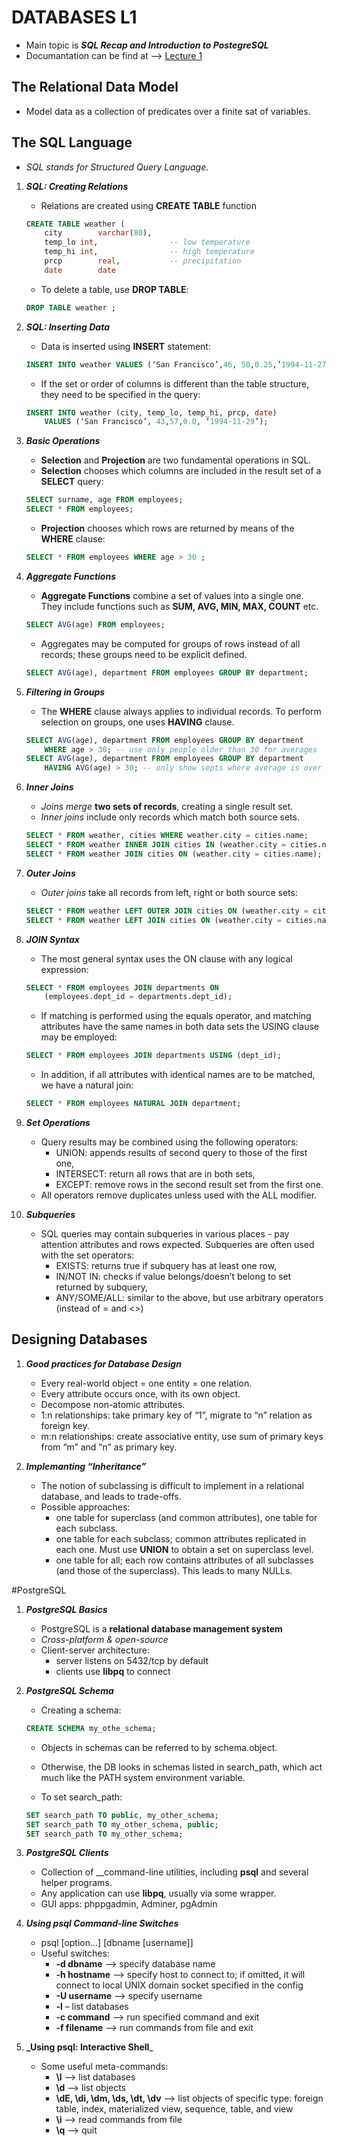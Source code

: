 # DATABASES L1 
- Main topic is **_SQL Recap and Introduction to PostegreSQL_** 
- Documantation can be find at --> [Lecture 1](https://github.com/Kyleann/AGH_Databeses_2/files/11012274/01-recap-sql-postgres-latest.pdf)


## The Relational Data Model
- Model data as a collection of predicates over a finite sat of variables.

## The SQL Language
- _SQL stands for Structured Query Language_. 

1. **_SQL: Creating Relations_**
	- Relations are created using **CREATE TABLE** function 
	```SQL
	CREATE TABLE weather (
		city 		varchar(80),
		temp_lo	int,				-- low temperature
		temp_hi	int,				-- high temperature 
		prcp		real,			-- precipitation 
		date		date
	```

	- To delete a table, use **DROP TABLE**:
	```SQL
	DROP TABLE weather ;
	```

2. **_SQL: Inserting Data_** 
	- Data is inserted using **INSERT**  statement:
	```SQL
	INSERT INTO weather VALUES (‘San Francisco’,46, 50,0.25,’1994-11-27’);
	```

	- If the set or order of columns is different than the table structure, they need to be specified in the query: 
	```SQL
	INSERT INTO weather (city, temp_lo, temp_hi, prcp, date)
		VALUES (‘San Francisco’, 43,57,0.0, ‘1994-11-29’);
	```


3. **_Basic Operations_** 
	- **Selection** and **Projection** are two fundamental operations in SQL. 
	- **Selection** chooses which columns are included in the result set of a **SELECT** query:
	```SQL
	SELECT surname, age FROM employees;
	SELECT * FROM employees;
	```
	- **Projection** chooses which rows are returned by means of the **WHERE** clause:
	```SQL
	SELECT * FROM employees WHERE age > 30 ;


4. **_Aggregate Functions_**
	- **Aggregate Functions** combine a set of values into a single one. They include functions such as **SUM, AVG, MIN, MAX, COUNT** etc.
	```SQL
	SELECT AVG(age) FROM employees;
	```

	- Aggregates may be computed for groups of rows instead of all records; these groups need to be explicit defined.
	```SQL
	SELECT AVG(age), department FROM employees GROUP BY department;
	```

5. **_Filtering in Groups_**
	- The **WHERE** clause always applies to individual records. To perform selection on groups, one uses **HAVING** clause.
	```SQL
	SELECT AVG(age), department FROM employees GROUP BY department
		WHERE age > 30; -- use only people older than 30 for averages
	SELECT AVG(age), department FROM employees GROUP BY department
		HAVING AVG(age) > 30; -- only show septs where average is over 30
	```

6. **_Inner Joins_**
	- _Joins merge_ **two sets of records**, creating a single result set. 
	- _Inner joins_ include only records which match both source sets. 
	```SQL
	SELECT * FROM weather, cities WHERE weather.city = cities.name;
	SELECT * FROM weather INNER JOIN cities IN (weather.city = cities.name);
	SELECT * FROM weather JOIN cities ON (weather.city = cities.name);
	```

7. **_Outer Joins_**
	- _Outer joins_ take all records from left, right or both source sets:
	```SQL
	SELECT * FROM weather LEFT OUTER JOIN cities ON (weather.city = cities.name);
	SELECT * FROM weather LEFT JOIN cities ON (weather.city = cities.name);
	```

8. **_JOIN Syntax_**
	- The most general syntax uses the ON clause with any logical expression:
	```SQL
	SELECT * FROM employees JOIN departments ON
		(employees.dept_id = departments.dept_id);
	```

	- If matching is performed using the equals operator, and matching attributes have the same names in both data sets the USING clause may be employed:
	```SQL
	SELECT * FROM employees JOIN departments USING (dept_id);
	```
	- In addition, if all attributes with identical names are to be matched, we have a natural join: 
	```SQL
	SELECT * FROM employees NATURAL JOIN department;
	```

9. **_Set Operations_** 
	- Query results may be combined using the following operators: 
	    - UNION: appends results of second query to those of the first one,
	    - INTERSECT: return all rows that are in both sets,
	    - EXCEPT: remove rows in the second result set from the first one. 
	- All operators remove duplicates unless used with the ALL modifier. 


10. **_Subqueries_**
	- SQL queries may contain subqueries in various places - pay attention attributes and rows expected. Subqueries are often used with the set operators:
	    - EXISTS: returns true if subquery has at least one row, 
	    - IN/NOT IN: checks if value belongs/doesn’t belong to set returned by subquery,
	    - ANY/SOME/ALL: similar to the above, but use arbitrary operators (instead of = and <>)


## Designing Databases 

1. **_Good practices for Database Design_**
	- Every real-world object = one entity = one relation.
	- Every attribute occurs once, with its own object.
	- Decompose non-atomic attributes.
	- 1:n relationships: take primary key of “1”, migrate to “n” relation as foreign key. 
	- m:n relationships: create associative entity, use sum of primary keys from “m” and “n” as primary key. 

2. **_Implemanting “Inheritance”_**
	- The notion of subclassing is difficult to implement in a relational database, and leads to trade-offs.
	- Possible approaches:
	    - one table for superclass (and common attributes), one table for each subclass. 
		- one table for each subclass; common attributes replicated in each one. Must  	   use **UNION** to obtain a set on superclass level. 
		- one table for all; each row contains attributes of all subclasses (and those of 	   the superclass). This leads to many NULLs. 


#PostgreSQL 
1. **_PostgreSQL Basics_**
	- PostgreSQL is a __relational database management system__ 
	- _Cross-platform & open-source_
	- Client-server architecture:
	    - server listens on 5432/tcp by default
	    - clients use **libpq** to connect 


2. **_PostgreSQL Schema_**
	- Creating a schema: 
	```SQL
	CREATE SCHEMA my_othe_schema;
	```
	- Objects in schemas can be referred to by schema.object.
	- Otherwise, the DB looks in schemas listed in search_path, which act much like the PATH system environment variable. 

	- To set search_path:
	```SQL
	SET search_path TO public, my_other_schema;
	SET search_path TO my_other_schema, public;
	SET search_path TO my_other_schema;
	```

3. **_PostgreSQL Clients_**
	- Collection of __command-line utilities, including **psql** and several helper programs. 
	- Any application can use **libpq**, usually via some wrapper.
	- GUI apps: phppgadmin, Adminer, pgAdmin

4. **_Using psql Command-line Switches_**
	- psql [option...] [dbname [username]]
	- Useful switches: 
	    - **-d dbname** –> specify database name 
	    - **-h hostname** –> specify host to connect to; if omitted, it will connect to local UNIX domain socket specified in the config 
	    - **-U username** –> specify username 
	    - **-l** – list databases 
	    - **-c command** –> run specified command and exit 
	    - **-f filename** –> run commands from file and exit

5. **_Using psql: Interactive Shell**_
	- Some useful meta-commands: 
	    - **\l** –> list databases 
	    - **\d** –> list objects 
	    - **\dE, \di, \dm, \ds, \dt, \dv** –> list objects of specific type: foreign table, index, materialized view, sequence, table, and view 
	    - **\i** –> read commands from file
	    - **\q** –> quit 



